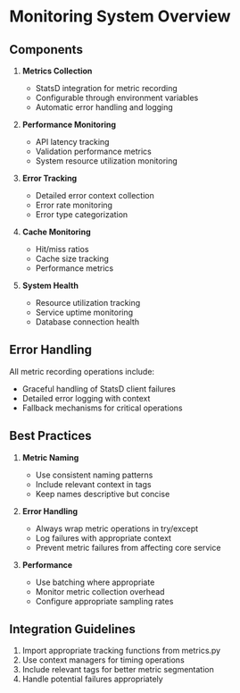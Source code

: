 # Monitoring System Overview

## Components

1. **Metrics Collection**
   - StatsD integration for metric recording
   - Configurable through environment variables
   - Automatic error handling and logging
   
2. **Performance Monitoring**
   - API latency tracking
   - Validation performance metrics
   - System resource utilization monitoring
   
3. **Error Tracking**
   - Detailed error context collection
   - Error rate monitoring
   - Error type categorization
   
4. **Cache Monitoring**
   - Hit/miss ratios
   - Cache size tracking
   - Performance metrics
   
5. **System Health**
   - Resource utilization tracking
   - Service uptime monitoring
   - Database connection health

## Error Handling

All metric recording operations include:
- Graceful handling of StatsD client failures
- Detailed error logging with context
- Fallback mechanisms for critical operations

## Best Practices

1. **Metric Naming**
   - Use consistent naming patterns
   - Include relevant context in tags
   - Keep names descriptive but concise
   
2. **Error Handling**
   - Always wrap metric operations in try/except
   - Log failures with appropriate context
   - Prevent metric failures from affecting core service
   
3. **Performance**
   - Use batching where appropriate
   - Monitor metric collection overhead
   - Configure appropriate sampling rates

## Integration Guidelines

1. Import appropriate tracking functions from metrics.py
2. Use context managers for timing operations
3. Include relevant tags for better metric segmentation
4. Handle potential failures appropriately
